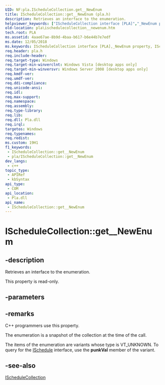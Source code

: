 ```yaml
---
UID: NF:pla.IScheduleCollection.get__NewEnum
title: IScheduleCollection::get__NewEnum (pla.h)
description: Retrieves an interface to the enumeration.
helpviewer_keywords: ["IScheduleCollection interface [PLA]","_NewEnum property","IScheduleCollection._NewEnum","IScheduleCollection.get__NewEnum","IScheduleCollection::_NewEnum","IScheduleCollection::get__NewEnum","_NewEnum property [PLA]","_NewEnum property [PLA]","IScheduleCollection interface","get__NewEnum","pla.ischedulecollection__newenum","pla/IScheduleCollection::_NewEnum","pla/IScheduleCollection::get__NewEnum"]
old-location: pla\ischedulecollection__newenum.htm
tech.root: PLA
ms.assetid: 4aae67ae-8b9d-4baa-b617-b6e44b7e7edf
ms.date: 12/05/2018
ms.keywords: IScheduleCollection interface [PLA],_NewEnum property, IScheduleCollection._NewEnum, IScheduleCollection.get__NewEnum, IScheduleCollection::_NewEnum, IScheduleCollection::get__NewEnum, _NewEnum property [PLA], _NewEnum property [PLA],IScheduleCollection interface, get__NewEnum, pla.ischedulecollection__newenum, pla/IScheduleCollection::_NewEnum, pla/IScheduleCollection::get__NewEnum
req.header: pla.h
req.include-header: 
req.target-type: Windows
req.target-min-winverclnt: Windows Vista [desktop apps only]
req.target-min-winversvr: Windows Server 2008 [desktop apps only]
req.kmdf-ver: 
req.umdf-ver: 
req.ddi-compliance: 
req.unicode-ansi: 
req.idl: 
req.max-support: 
req.namespace: 
req.assembly: 
req.type-library: 
req.lib: 
req.dll: Pla.dll
req.irql: 
targetos: Windows
req.typenames: 
req.redist: 
ms.custom: 19H1
f1_keywords:
 - IScheduleCollection::get__NewEnum
 - pla/IScheduleCollection::get__NewEnum
dev_langs:
 - c++
topic_type:
 - APIRef
 - kbSyntax
api_type:
 - COM
api_location:
 - Pla.dll
api_name:
 - IScheduleCollection::get__NewEnum
---
```


# IScheduleCollection::get__NewEnum


## -description

Retrieves an interface to the enumeration.

This property is read-only.

## -parameters

## -remarks

 C++ programmers use this property.

The enumeration is a snapshot of the collection at the time of the call.

The items of the enumeration are variants whose type is VT_UNKNOWN. To query for the <a href="/previous-versions/windows/desktop/api/pla/nn-pla-ischedule">ISchedule</a> interface, use the <b>punkVal</b> member of the variant.

## -see-also

<a href="/previous-versions/windows/desktop/api/pla/nn-pla-ischedulecollection">IScheduleCollection</a>


